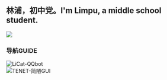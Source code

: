 ## 林浦，初中党。I'm Limpu, a middle school student.
![](https://api.xecades.xyz/api?img=3&date=2022-06-17&str=%5B中考%5D&quote=✨✨がんばれ!✨✨&github=Limpu403&luogu=518446&qq=3233796965)
### 导航GUIDE
![LiCat-QQbot](https://github.com/Limpu403/Limpu403/tree/main/LiCat)  
![TENET-简陋GUI](https://github.com/Limpu403/Limpu403/tree/main/TENET-GUI)
